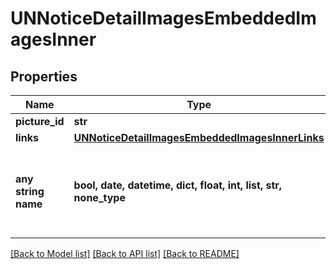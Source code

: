 # UNNoticeDetailImagesEmbeddedImagesInner


## Properties
Name | Type | Description | Notes
------------ | ------------- | ------------- | -------------
**picture_id** | **str** |  | [optional] 
**links** | [**UNNoticeDetailImagesEmbeddedImagesInnerLinks**](UNNoticeDetailImagesEmbeddedImagesInnerLinks.md) |  | [optional] 
**any string name** | **bool, date, datetime, dict, float, int, list, str, none_type** | any string name can be used but the value must be the correct type | [optional]

[[Back to Model list]](../README.md#documentation-for-models) [[Back to API list]](../README.md#documentation-for-api-endpoints) [[Back to README]](../README.md)


